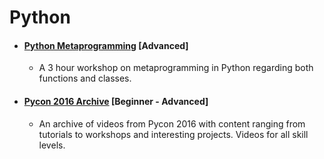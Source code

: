 # Python

- #### [Python Metaprogramming](https://www.youtube.com/watch?v=sPiWg5jSoZI) [Advanced]
    - A 3 hour workshop on metaprogramming in Python regarding both functions and classes.


- #### [Pycon 2016 Archive](https://www.youtube.com/channel/UCwTD5zJbsQGJN75MwbykYNw) [Beginner - Advanced]
    - An archive of videos from Pycon 2016 with content ranging from tutorials to workshops and interesting projects. Videos for all skill levels.
